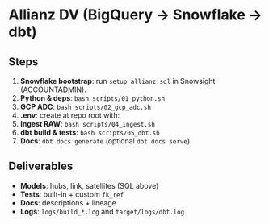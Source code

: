 # Allianz DV (BigQuery -> Snowflake -> dbt)

## Steps
1) **Snowflake bootstrap**: run `setup_allianz.sql` in Snowsight (ACCOUNTADMIN).  
2) **Python & deps**: `bash scripts/01_python.sh`  
3) **GCP ADC**: `bash scripts/02_gcp_adc.sh`  
4) **.env**: create at repo root with:
5) **Ingest RAW**: `bash scripts/04_ingest.sh`  
6) **dbt build & tests**: `bash scripts/05_dbt.sh`  
7) **Docs**: `dbt docs generate` (optional `dbt docs serve`)

## Deliverables
- **Models**: hubs, link, satellites (SQL above)  
- **Tests**: built-in + custom `fk_ref`  
- **Docs**: descriptions + lineage  
- **Logs**: `logs/build_*.log` and `target/logs/dbt.log`
